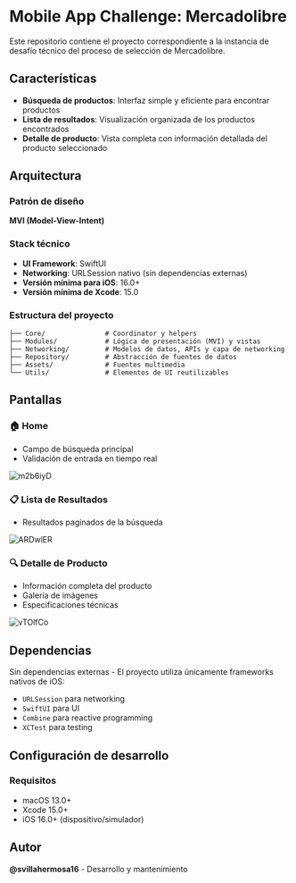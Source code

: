 # Mobile App Challenge: Mercadolibre

Este repositorio contiene el proyecto correspondiente a la instancia de desafío técnico del proceso de selección de Mercadolibre.

## Características

- **Búsqueda de productos**: Interfaz simple y eficiente para encontrar productos
- **Lista de resultados**: Visualización organizada de los productos encontrados
- **Detalle de producto**: Vista completa con información detallada del producto seleccionado

## Arquitectura

### Patrón de diseño
**MVI (Model-View-Intent)** 

### Stack técnico
- **UI Framework**: SwiftUI
- **Networking**: URLSession nativo (sin dependencias externas)
- **Versión mínima para iOS**: 16.0+
- **Versión mínima de Xcode**: 15.0

### Estructura del proyecto
```
├── Core/               # Coordinator y helpers
├── Modules/            # Lógica de presentación (MVI) y vistas
├── Networking/         # Modelos de datos, APIs y capa de networking
├── Repository/         # Abstracción de fuentes de datos
├── Assets/             # Fuentes multimedia
└── Utils/              # Elementos de UI reutilizables
```

## Pantallas

### 🏠 Home
- Campo de búsqueda principal
- Validación de entrada en tiempo real

![m2b6iyD](https://github.com/user-attachments/assets/b5ad6efa-bf81-473f-b79e-3f5977648ce4)

### 📋 Lista de Resultados
- Resultados paginados de la búsqueda

![ARDwlER](https://github.com/user-attachments/assets/0fd23a6d-a551-4318-be9b-39b1f4b28c36)

### 🔍 Detalle de Producto
- Información completa del producto
- Galería de imágenes
- Especificaciones técnicas

![vTOlfCo](https://github.com/user-attachments/assets/50896b9c-3982-4701-84e9-bf0b4dc93026)

## Dependencias

Sin dependencias externas - El proyecto utiliza únicamente frameworks nativos de iOS:

- `URLSession` para networking
- `SwiftUI` para UI
- `Combine` para reactive programming
- `XCTest` para testing

## Configuración de desarrollo

### Requisitos
- macOS 13.0+
- Xcode 15.0+
- iOS 16.0+ (dispositivo/simulador)


## Autor

**@svillahermosa16** - Desarrollo y mantenimiento







